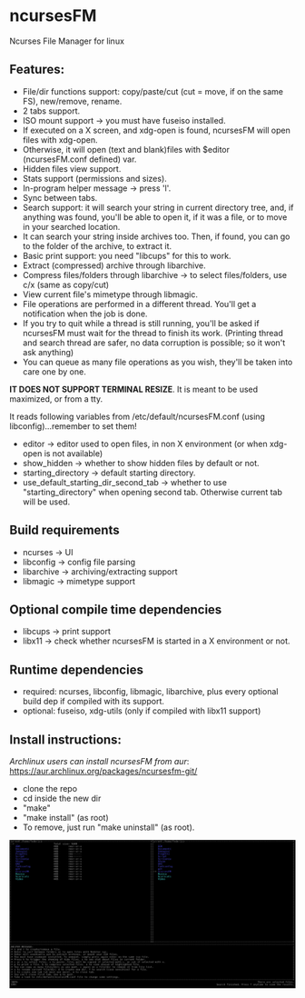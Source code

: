 # ncursesFM
Ncurses File Manager for linux

## Features:

* File/dir functions support: copy/paste/cut (cut = move, if on the same FS), new/remove, rename.
* 2 tabs support.
* ISO mount support -> you must have fuseiso installed.
* If executed on a X screen, and xdg-open is found, ncursesFM will open files with xdg-open.
* Otherwise, it will open (text and blank)files with $editor (ncursesFM.conf defined) var.
* Hidden files view support.
* Stats support (permissions and sizes).
* In-program helper message -> press 'l'.
* Sync between tabs.
* Search support: it will search your string in current directory tree, and, if anything was found, you'll be able to open it, if it was a file, or to move in your searched location.
* It can search your string inside archives too. Then, if found, you can go to the folder of the archive, to extract it.
* Basic print support: you need "libcups" for this to work.
* Extract (compressed) archive through libarchive.
* Compress files/folders through libarchive -> to select files/folders, use c/x (same as copy/cut)
* View current file's mimetype through libmagic.
* File operations are performed in a different thread. You'll get a notification when the job is done.
* If you try to quit while a thread is still running, you'll be asked if ncursesFM must wait for the thread to finish its work. (Printing thread and search thread are safer, no data corruption is possible; so it won't ask anything)
* You can queue as many file operations as you wish, they'll be taken into care one by one.

**IT DOES NOT SUPPORT TERMINAL RESIZE**. It is meant to be used maximized, or from a tty.

It reads following variables from /etc/default/ncursesFM.conf (using libconfig)...remember to set them!
* editor -> editor used to open files, in non X environment (or when xdg-open is not available)
* show_hidden -> whether to show hidden files by default or not.
* starting_directory -> default starting directory.
* use_default_starting_dir_second_tab -> whether to use "starting_directory" when opening second tab. Otherwise current tab will be used.

## Build requirements

* ncurses    -> UI
* libconfig  -> config file parsing
* libarchive -> archiving/extracting support
* libmagic   -> mimetype support

## Optional compile time dependencies

* libcups -> print support
* libx11  -> check whether ncursesFM is started in a X environment or not.

## Runtime dependencies

* required: ncurses, libconfig, libmagic, libarchive, plus every optional build dep if compiled with its support.
* optional: fuseiso, xdg-utils (only if compiled with libx11 support)

## Install instructions:

*Archlinux users can install ncursesFM from aur*: https://aur.archlinux.org/packages/ncursesfm-git/

* clone the repo
* cd inside the new dir
* "make"
* "make install" (as root)
* To remove, just run "make uninstall" (as root).

![Alt text](ncursesfm.png?raw=true)